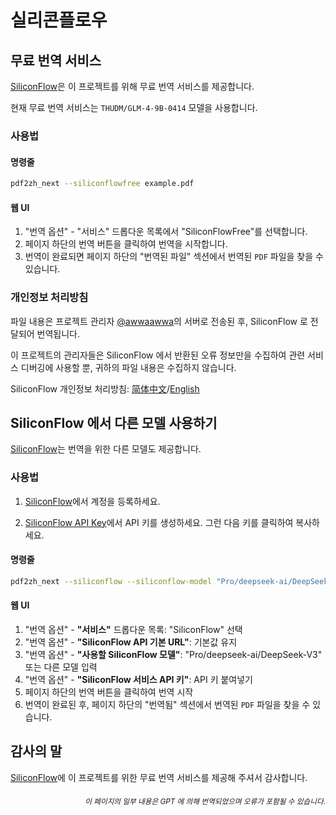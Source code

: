 # 실리콘플로우

## 무료 번역 서비스

[SiliconFlow](https://siliconflow.cn)은 이 프로젝트를 위해 무료 번역 서비스를 제공합니다.

현재 무료 번역 서비스는 `THUDM/GLM-4-9B-0414` 모델을 사용합니다.

### 사용법

#### 명령줄

```bash
pdf2zh_next --siliconflowfree example.pdf 
```

#### 웹 UI

1. "번역 옵션" - "서비스" 드롭다운 목록에서 "SiliconFlowFree"를 선택합니다.
2. 페이지 하단의 번역 버튼을 클릭하여 번역을 시작합니다.
3. 번역이 완료되면 페이지 하단의 "번역된 파일" 섹션에서 번역된 `PDF` 파일을 찾을 수 있습니다.


### 개인정보 처리방침

파일 내용은 프로젝트 관리자 [@awwaawwa](https://github.com/awwaawwa)의 서버로 전송된 후, SiliconFlow 로 전달되어 번역됩니다.

이 프로젝트의 관리자들은 SiliconFlow 에서 반환된 오류 정보만을 수집하여 관련 서비스 디버깅에 사용할 뿐, 귀하의 파일 내용은 수집하지 않습니다.

SiliconFlow 개인정보 처리방침: [简体中文](https://docs.siliconflow.cn/cn/legals/privacy-policy)/[English](https://docs.siliconflow.cn/en/legals/privacy-policy)



## SiliconFlow 에서 다른 모델 사용하기

[SiliconFlow](https://siliconflow.cn)는 번역을 위한 다른 모델도 제공합니다.

### 사용법

1. [SiliconFlow](https://siliconflow.cn)에서 계정을 등록하세요.

2. [SiliconFlow API Key](https://cloud.siliconflow.cn/me/account/ak)에서 API 키를 생성하세요. 그런 다음 키를 클릭하여 복사하세요.

#### 명령줄

```bash
pdf2zh_next --siliconflow --siliconflow-model "Pro/deepseek-ai/DeepSeek-V3" --siliconflow-api-key <your-api-key> example.pdf
```

#### 웹 UI

1. "번역 옵션" - **"서비스"** 드롭다운 목록: "SiliconFlow" 선택
2. "번역 옵션" - **"SiliconFlow API 기본 URL"**: 기본값 유지
3. "번역 옵션" - **"사용할 SiliconFlow 모델"**: "Pro/deepseek-ai/DeepSeek-V3" 또는 다른 모델 입력
4. "번역 옵션" - **"SiliconFlow 서비스 API 키"**: API 키 붙여넣기
5. 페이지 하단의 번역 버튼을 클릭하여 번역 시작
6. 번역이 완료된 후, 페이지 하단의 "번역됨" 섹션에서 번역된 `PDF` 파일을 찾을 수 있습니다.


## 감사의 말

[SiliconFlow](https://siliconflow.cn)에 이 프로젝트를 위한 무료 번역 서비스를 제공해 주셔서 감사합니다.

<div align="right"> 
<h6><small>이 페이지의 일부 내용은 GPT 에 의해 번역되었으며 오류가 포함될 수 있습니다.</small></h6>